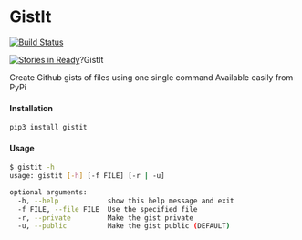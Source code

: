GistIt
======

[![Build Status](https://travis-ci.org/shubhamchaudhary/gistit.svg)](https://travis-ci.org/shubhamchaudhary/gistit)

[![Stories in Ready](https://badge.waffle.io/shubhamchaudhary/gistit.png?label=ready&title=Ready)](https://waffle.io/shubhamchaudhary/gistit)?GistIt

Create Github gists of files using one single command
Available easily from PyPi

#### Installation

```sh
pip3 install gistit
```

#### Usage

```sh
$ gistit -h
usage: gistit [-h] [-f FILE] [-r | -u]

optional arguments:
  -h, --help            show this help message and exit
  -f FILE, --file FILE  Use the specified file
  -r, --private         Make the gist private
  -u, --public          Make the gist public (DEFAULT)
```
